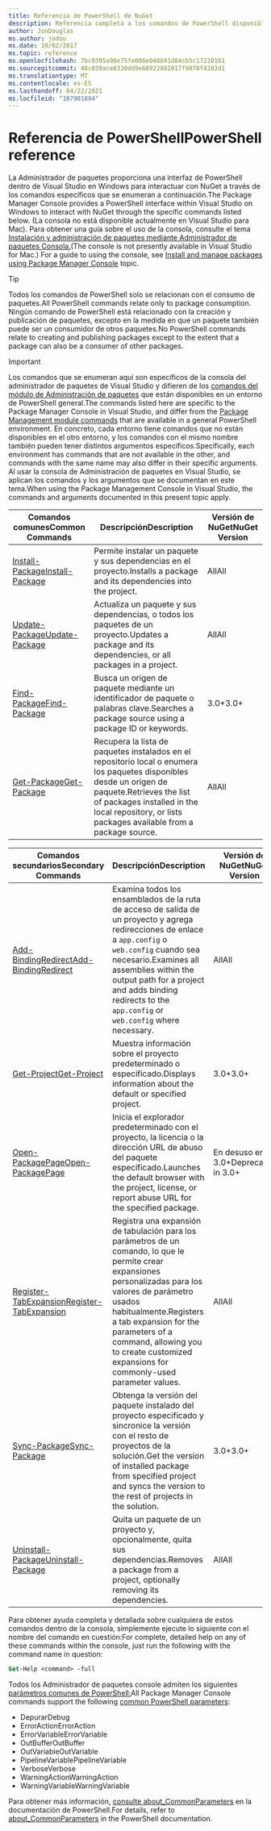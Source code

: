 ```yaml
---
title: Referencia de PowerShell de NuGet
description: Referencia completa a los comandos de PowerShell disponibles en la consola de Administrador de paquetes NuGet en Visual Studio.
author: JonDouglas
ms.author: jodou
ms.date: 10/02/2017
ms.topic: reference
ms.openlocfilehash: 7bc0395a98e75fe006e048b91d84cb5c17220161
ms.sourcegitcommit: 40c039ace0330dd9e68922882017f9878f4283d1
ms.translationtype: MT
ms.contentlocale: es-ES
ms.lasthandoff: 04/22/2021
ms.locfileid: "107901894"
---
```

# <a name="powershell-reference"></a><span data-ttu-id="61e73-103">Referencia de PowerShell</span><span class="sxs-lookup"><span data-stu-id="61e73-103">PowerShell reference</span></span>

<span data-ttu-id="61e73-104">La Administrador de paquetes proporciona una interfaz de PowerShell dentro de Visual Studio en Windows para interactuar con NuGet a través de los comandos específicos que se enumeran a continuación.</span><span class="sxs-lookup"><span data-stu-id="61e73-104">The Package Manager Console provides a PowerShell interface within Visual Studio on Windows to interact with NuGet through the specific commands listed below.</span></span> <span data-ttu-id="61e73-105">(La consola no está disponible actualmente en Visual Studio para Mac). Para obtener una guía sobre el uso de la consola, consulte el tema [Instalación y administración de paquetes mediante Administrador de paquetes Consola.](../consume-packages/install-use-packages-powershell.md)</span><span class="sxs-lookup"><span data-stu-id="61e73-105">(The console is not presently available in Visual Studio for Mac.) For a guide to using the console, see [Install and manage packages using Package Manager Console](../consume-packages/install-use-packages-powershell.md) topic.</span></span>

> [!Tip]
> <span data-ttu-id="61e73-106">Todos los comandos de PowerShell solo se relacionan con el consumo de paquetes.</span><span class="sxs-lookup"><span data-stu-id="61e73-106">All PowerShell commands relate only to package consumption.</span></span> <span data-ttu-id="61e73-107">Ningún comando de PowerShell está relacionado con la creación y publicación de paquetes, excepto en la medida en que un paquete también puede ser un consumidor de otros paquetes.</span><span class="sxs-lookup"><span data-stu-id="61e73-107">No PowerShell commands relate to creating and publishing packages except to the extent that a package can also be a consumer of other packages.</span></span>

> [!Important]
> <span data-ttu-id="61e73-108">Los comandos que se enumeran aquí son específicos de la consola del administrador de paquetes de Visual Studio y difieren de los [comandos del módulo de Administración de paquetes](/powershell/module/packagemanagement) que están disponibles en un entorno de PowerShell general.</span><span class="sxs-lookup"><span data-stu-id="61e73-108">The commands listed here are specific to the Package Manager Console in Visual Studio, and differ from the [Package Management module commands](/powershell/module/packagemanagement) that are available in a general PowerShell environment.</span></span> <span data-ttu-id="61e73-109">En concreto, cada entorno tiene comandos que no están disponibles en el otro entorno, y los comandos con el mismo nombre también pueden tener distintos argumentos específicos.</span><span class="sxs-lookup"><span data-stu-id="61e73-109">Specifically, each environment has commands that are not available in the other, and commands with the same name may also differ in their specific arguments.</span></span> <span data-ttu-id="61e73-110">Al usar la consola de Administración de paquetes en Visual Studio, se aplican los comandos y los argumentos que se documentan en este tema.</span><span class="sxs-lookup"><span data-stu-id="61e73-110">When using the Package Management Console in Visual Studio, the commands and arguments documented in this present topic apply.</span></span>

| <span data-ttu-id="61e73-111">Comandos comunes</span><span class="sxs-lookup"><span data-stu-id="61e73-111">Common Commands</span></span> | <span data-ttu-id="61e73-112">Descripción</span><span class="sxs-lookup"><span data-stu-id="61e73-112">Description</span></span> | <span data-ttu-id="61e73-113">Versión de NuGet</span><span class="sxs-lookup"><span data-stu-id="61e73-113">NuGet Version</span></span> |
| --- | --- | --- |
| [<span data-ttu-id="61e73-114">Install-Package</span><span class="sxs-lookup"><span data-stu-id="61e73-114">Install-Package</span></span>](ps-reference/ps-ref-install-package.md) | <span data-ttu-id="61e73-115">Permite instalar un paquete y sus dependencias en el proyecto.</span><span class="sxs-lookup"><span data-stu-id="61e73-115">Installs a package and its dependencies into the project.</span></span> | <span data-ttu-id="61e73-116">All</span><span class="sxs-lookup"><span data-stu-id="61e73-116">All</span></span> |
| [<span data-ttu-id="61e73-117">Update-Package</span><span class="sxs-lookup"><span data-stu-id="61e73-117">Update-Package</span></span>](ps-reference/ps-ref-update-package.md) | <span data-ttu-id="61e73-118">Actualiza un paquete y sus dependencias, o todos los paquetes de un proyecto.</span><span class="sxs-lookup"><span data-stu-id="61e73-118">Updates a package and its dependencies, or all packages in a project.</span></span> | <span data-ttu-id="61e73-119">All</span><span class="sxs-lookup"><span data-stu-id="61e73-119">All</span></span> |
| [<span data-ttu-id="61e73-120">Find-Package</span><span class="sxs-lookup"><span data-stu-id="61e73-120">Find-Package</span></span>](ps-reference/ps-ref-find-package.md) | <span data-ttu-id="61e73-121">Busca un origen de paquete mediante un identificador de paquete o palabras clave.</span><span class="sxs-lookup"><span data-stu-id="61e73-121">Searches a package source using a package ID or keywords.</span></span> | <span data-ttu-id="61e73-122">3.0+</span><span class="sxs-lookup"><span data-stu-id="61e73-122">3.0+</span></span> |
| [<span data-ttu-id="61e73-123">Get-Package</span><span class="sxs-lookup"><span data-stu-id="61e73-123">Get-Package</span></span>](ps-reference/ps-ref-get-package.md) | <span data-ttu-id="61e73-124">Recupera la lista de paquetes instalados en el repositorio local o enumera los paquetes disponibles desde un origen de paquete.</span><span class="sxs-lookup"><span data-stu-id="61e73-124">Retrieves the list of packages installed in the local repository, or lists packages available from a package source.</span></span> | <span data-ttu-id="61e73-125">All</span><span class="sxs-lookup"><span data-stu-id="61e73-125">All</span></span> |

| <span data-ttu-id="61e73-126">Comandos secundarios</span><span class="sxs-lookup"><span data-stu-id="61e73-126">Secondary Commands</span></span> | <span data-ttu-id="61e73-127">Descripción</span><span class="sxs-lookup"><span data-stu-id="61e73-127">Description</span></span> | <span data-ttu-id="61e73-128">Versión de NuGet</span><span class="sxs-lookup"><span data-stu-id="61e73-128">NuGet Version</span></span> |
| --- | --- | --- |
| [<span data-ttu-id="61e73-129">Add-BindingRedirect</span><span class="sxs-lookup"><span data-stu-id="61e73-129">Add-BindingRedirect</span></span>](ps-reference/ps-ref-add-bindingredirect.md) | <span data-ttu-id="61e73-130">Examina todos los ensamblados de la ruta de acceso de salida de un proyecto y agrega redirecciones de enlace a `app.config` o `web.config` cuando sea necesario.</span><span class="sxs-lookup"><span data-stu-id="61e73-130">Examines all assemblies within the output path for a project and adds binding redirects to the `app.config` or `web.config` where necessary.</span></span> | <span data-ttu-id="61e73-131">All</span><span class="sxs-lookup"><span data-stu-id="61e73-131">All</span></span> |
| [<span data-ttu-id="61e73-132">Get-Project</span><span class="sxs-lookup"><span data-stu-id="61e73-132">Get-Project</span></span>](ps-reference/ps-ref-get-project.md) | <span data-ttu-id="61e73-133">Muestra información sobre el proyecto predeterminado o especificado.</span><span class="sxs-lookup"><span data-stu-id="61e73-133">Displays information about the default or specified project.</span></span> | <span data-ttu-id="61e73-134">3.0+</span><span class="sxs-lookup"><span data-stu-id="61e73-134">3.0+</span></span> |
| [<span data-ttu-id="61e73-135">Open-PackagePage</span><span class="sxs-lookup"><span data-stu-id="61e73-135">Open-PackagePage</span></span>](ps-reference/ps-ref-open-packagepage.md) | <span data-ttu-id="61e73-136">Inicia el explorador predeterminado con el proyecto, la licencia o la dirección URL de abuso del paquete especificado.</span><span class="sxs-lookup"><span data-stu-id="61e73-136">Launches the default browser with the project, license, or report abuse URL for the specified package.</span></span> | <span data-ttu-id="61e73-137">En desuso en 3.0+</span><span class="sxs-lookup"><span data-stu-id="61e73-137">Deprecated in 3.0+</span></span> |
| [<span data-ttu-id="61e73-138">Register-TabExpansion</span><span class="sxs-lookup"><span data-stu-id="61e73-138">Register-TabExpansion</span></span>](ps-reference/ps-ref-register-tabexpansion.md) | <span data-ttu-id="61e73-139">Registra una expansión de tabulación para los parámetros de un comando, lo que le permite crear expansiones personalizadas para los valores de parámetro usados habitualmente.</span><span class="sxs-lookup"><span data-stu-id="61e73-139">Registers a tab expansion for the parameters of a command, allowing you to create customized expansions for commonly-used parameter values.</span></span> | <span data-ttu-id="61e73-140">All</span><span class="sxs-lookup"><span data-stu-id="61e73-140">All</span></span> |
| [<span data-ttu-id="61e73-141">Sync-Package</span><span class="sxs-lookup"><span data-stu-id="61e73-141">Sync-Package</span></span>](ps-reference/ps-ref-sync-package.md) | <span data-ttu-id="61e73-142">Obtenga la versión del paquete instalado del proyecto especificado y sincronice la versión con el resto de proyectos de la solución.</span><span class="sxs-lookup"><span data-stu-id="61e73-142">Get the version of installed package from specified project and syncs the version to the rest of projects in the solution.</span></span> | <span data-ttu-id="61e73-143">3.0+</span><span class="sxs-lookup"><span data-stu-id="61e73-143">3.0+</span></span> |
| [<span data-ttu-id="61e73-144">Uninstall-Package</span><span class="sxs-lookup"><span data-stu-id="61e73-144">Uninstall-Package</span></span>](ps-reference/ps-ref-uninstall-package.md) | <span data-ttu-id="61e73-145">Quita un paquete de un proyecto y, opcionalmente, quita sus dependencias.</span><span class="sxs-lookup"><span data-stu-id="61e73-145">Removes a package from a project, optionally removing its dependencies.</span></span> | <span data-ttu-id="61e73-146">All</span><span class="sxs-lookup"><span data-stu-id="61e73-146">All</span></span> |

<span data-ttu-id="61e73-147">Para obtener ayuda completa y detallada sobre cualquiera de estos comandos dentro de la consola, simplemente ejecute lo siguiente con el nombre del comando en cuestión:</span><span class="sxs-lookup"><span data-stu-id="61e73-147">For complete, detailed help on any of these commands within the console, just run the following with the command name in question:</span></span>

```ps
Get-Help <command> -full
```

<span data-ttu-id="61e73-148">Todos los Administrador de paquetes console admiten los siguientes [parámetros comunes de PowerShell:](/powershell/module/microsoft.powershell.core/about/about_commonparameters)</span><span class="sxs-lookup"><span data-stu-id="61e73-148">All Package Manager Console commands support the following [common PowerShell parameters](/powershell/module/microsoft.powershell.core/about/about_commonparameters):</span></span>

- <span data-ttu-id="61e73-149">Depurar</span><span class="sxs-lookup"><span data-stu-id="61e73-149">Debug</span></span>
- <span data-ttu-id="61e73-150">ErrorAction</span><span class="sxs-lookup"><span data-stu-id="61e73-150">ErrorAction</span></span>
- <span data-ttu-id="61e73-151">ErrorVariable</span><span class="sxs-lookup"><span data-stu-id="61e73-151">ErrorVariable</span></span>
- <span data-ttu-id="61e73-152">OutBuffer</span><span class="sxs-lookup"><span data-stu-id="61e73-152">OutBuffer</span></span>
- <span data-ttu-id="61e73-153">OutVariable</span><span class="sxs-lookup"><span data-stu-id="61e73-153">OutVariable</span></span>
- <span data-ttu-id="61e73-154">PipelineVariable</span><span class="sxs-lookup"><span data-stu-id="61e73-154">PipelineVariable</span></span>
- <span data-ttu-id="61e73-155">Verbose</span><span class="sxs-lookup"><span data-stu-id="61e73-155">Verbose</span></span>
- <span data-ttu-id="61e73-156">WarningAction</span><span class="sxs-lookup"><span data-stu-id="61e73-156">WarningAction</span></span>
- <span data-ttu-id="61e73-157">WarningVariable</span><span class="sxs-lookup"><span data-stu-id="61e73-157">WarningVariable</span></span>

<span data-ttu-id="61e73-158">Para obtener más información, [consulte about_CommonParameters](/powershell/module/microsoft.powershell.core/about/about_commonparameters) en la documentación de PowerShell.</span><span class="sxs-lookup"><span data-stu-id="61e73-158">For details, refer to [about_CommonParameters](/powershell/module/microsoft.powershell.core/about/about_commonparameters) in the PowerShell documentation.</span></span>